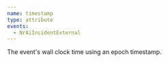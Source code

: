 ```yaml
---
name: timestamp
type: attribute
events:
  - NrAiIncidentExternal
---
```


The event's wall clock time using an epoch timestamp.